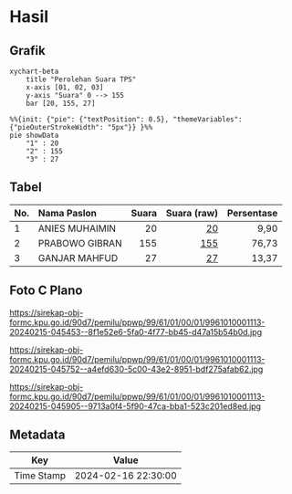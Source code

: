 # Hasil

## Grafik

```mermaid
xychart-beta
    title "Perolehan Suara TPS"
    x-axis [01, 02, 03]
    y-axis "Suara" 0 --> 155
    bar [20, 155, 27]
```

```mermaid
%%{init: {"pie": {"textPosition": 0.5}, "themeVariables": {"pieOuterStrokeWidth": "5px"}} }%%
pie showData
    "1" : 20
    "2" : 155
    "3" : 27
```

## Tabel

| No. | Nama Paslon    | Suara | Suara (raw) | Persentase |
|:--- |:-------------- | -----:| -----------:| ----------:|
| 1   | ANIES MUHAIMIN | 20    | [20][p-1]   | 9,90       |
| 2   | PRABOWO GIBRAN | 155   | [155][p-2]  | 76,73      |
| 3   | GANJAR MAHFUD  | 27    | [27][p-3]   | 13,37      |


[p-1]: https://github.com/gigit-pemilu/pemilu-2024-99-luar-negeri/blob/main/pilpres/hitung-suara/sub/99-luar-negeri/sub/61-kota-kinabalu-malaysia/sub/01-kota-kinabalu-malaysia/sub/0001-kota-kinabalu-malaysia/sub/113-ksk-102/sub/paslon-1.txt
[p-2]: https://github.com/gigit-pemilu/pemilu-2024-99-luar-negeri/blob/main/pilpres/hitung-suara/sub/99-luar-negeri/sub/61-kota-kinabalu-malaysia/sub/01-kota-kinabalu-malaysia/sub/0001-kota-kinabalu-malaysia/sub/113-ksk-102/sub/paslon-2.txt
[p-3]: https://github.com/gigit-pemilu/pemilu-2024-99-luar-negeri/blob/main/pilpres/hitung-suara/sub/99-luar-negeri/sub/61-kota-kinabalu-malaysia/sub/01-kota-kinabalu-malaysia/sub/0001-kota-kinabalu-malaysia/sub/113-ksk-102/sub/paslon-3.txt

## Foto C Plano

https://sirekap-obj-formc.kpu.go.id/90d7/pemilu/ppwp/99/61/01/00/01/9961010001113-20240215-045453--8f1e52e6-5fa0-4f77-bb45-d47a15b54b0d.jpg

https://sirekap-obj-formc.kpu.go.id/90d7/pemilu/ppwp/99/61/01/00/01/9961010001113-20240215-045752--a4efd630-5c00-43e2-8951-bdf275afab62.jpg

https://sirekap-obj-formc.kpu.go.id/90d7/pemilu/ppwp/99/61/01/00/01/9961010001113-20240215-045905--9713a0f4-5f90-47ca-bba1-523c201ed8ed.jpg


## Metadata

| Key        | Value               |
| ---------- | ------------------- |
| Time Stamp | 2024-02-16 22:30:00 |



